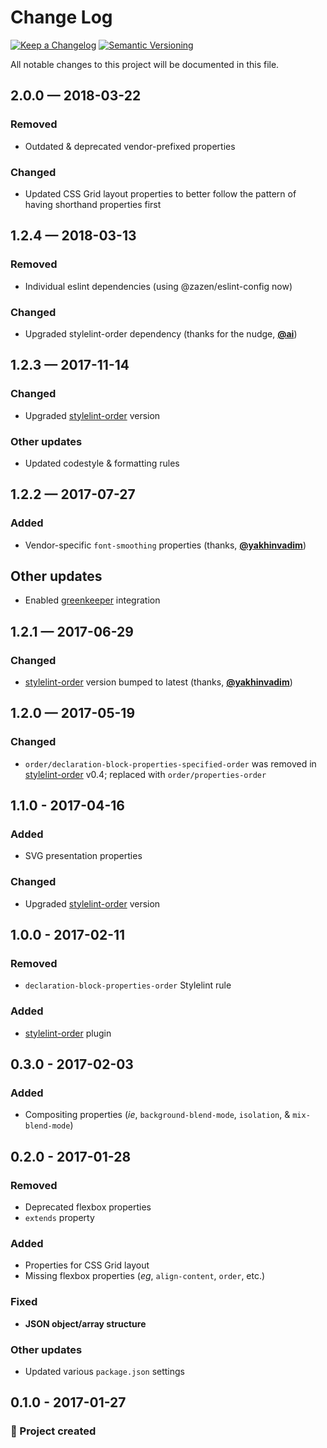 # Change Log

[![Keep a Changelog](https://img.shields.io/badge/keep%20a-changelog-ef5e39.svg?style=flat-square)](https://keepachangelog.com)
[![Semantic Versioning](https://img.shields.io/badge/semantic-versioning-333333.svg?style=flat-square)](https://semver.org)

All notable changes to this project will be documented in this file.

## 2.0.0 — 2018-03-22

### Removed

- Outdated & deprecated vendor-prefixed properties

### Changed

- Updated CSS Grid layout properties to better follow the pattern of having shorthand properties first

## 1.2.4 — 2018-03-13

### Removed

- Individual eslint dependencies (using @zazen/eslint-config now)

### Changed

- Upgraded stylelint-order dependency (thanks for the nudge, [**@ai**](https://github.com/ai))

## 1.2.3 — 2017-11-14

### Changed

- Upgraded [stylelint-order](https://github.com/hudochenkov/stylelint-order) version

### Other updates

- Updated codestyle & formatting rules

## 1.2.2 — 2017-07-27

### Added

- Vendor-specific `font-smoothing` properties (thanks, [**@yakhinvadim**](https://github.com/yakhinvadim))

## Other updates

- Enabled [greenkeeper](https://greenkeeper.io/) integration

## 1.2.1 — 2017-06-29

### Changed

- [stylelint-order](https://github.com/hudochenkov/stylelint-order) version bumped to latest (thanks, [**@yakhinvadim**](https://github.com/yakhinvadim))

## 1.2.0 — 2017-05-19

### Changed

- `order/declaration-block-properties-specified-order` was removed in [stylelint-order](https://github.com/hudochenkov/stylelint-order) v0.4; replaced with `order/properties-order`

## 1.1.0 - 2017-04-16

### Added

- SVG presentation properties

### Changed

- Upgraded [stylelint-order](https://github.com/hudochenkov/stylelint-order) version

## 1.0.0 - 2017-02-11

### Removed

- `declaration-block-properties-order` Stylelint rule

### Added

- [stylelint-order](https://github.com/hudochenkov/stylelint-order) plugin

## 0.3.0 - 2017-02-03

### Added

- Compositing properties (*ie*, `background-blend-mode`, `isolation`, & `mix-blend-mode`)

## 0.2.0 - 2017-01-28

### Removed

- Deprecated flexbox properties
- `extends` property 

### Added

- Properties for CSS Grid layout
- Missing flexbox properties (*eg*, `align-content`, `order`, etc.)

### Fixed

- **JSON object/array structure**

### Other updates

- Updated various `package.json` settings

## 0.1.0 - 2017-01-27

### 🎉 Project created
